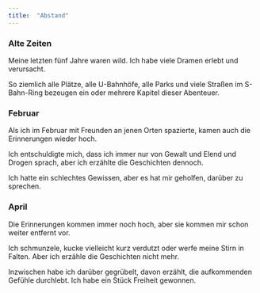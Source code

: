```yaml
---
title:  "Abstand"
---
```


### Alte Zeiten

Meine letzten fünf Jahre waren wild. Ich habe viele Dramen erlebt und verursacht.

So ziemlich alle Plätze, alle U-Bahnhöfe, alle Parks und viele Straßen im S-Bahn-Ring bezeugen ein oder mehrere Kapitel dieser Abenteuer. 

### Februar

Als ich im Februar mit Freunden an jenen Orten spazierte, kamen auch die Erinnerungen wieder hoch.

Ich entschuldigte mich, dass ich immer nur von Gewalt und Elend und Drogen sprach, aber ich erzählte die Geschichten dennoch.

Ich hatte ein schlechtes Gewissen, aber es hat mir geholfen, darüber zu sprechen.

### April

Die Erinnerungen kommen immer noch hoch, aber sie kommen mir schon weiter entfernt vor.

Ich schmunzele, kucke vielleicht kurz verdutzt oder werfe meine Stirn in Falten. Aber ich erzähle die Geschichten nicht mehr.

Inzwischen habe ich darüber gegrübelt, davon erzählt, die aufkommenden Gefühle durchlebt. Ich habe ein Stück Freiheit gewonnen.
